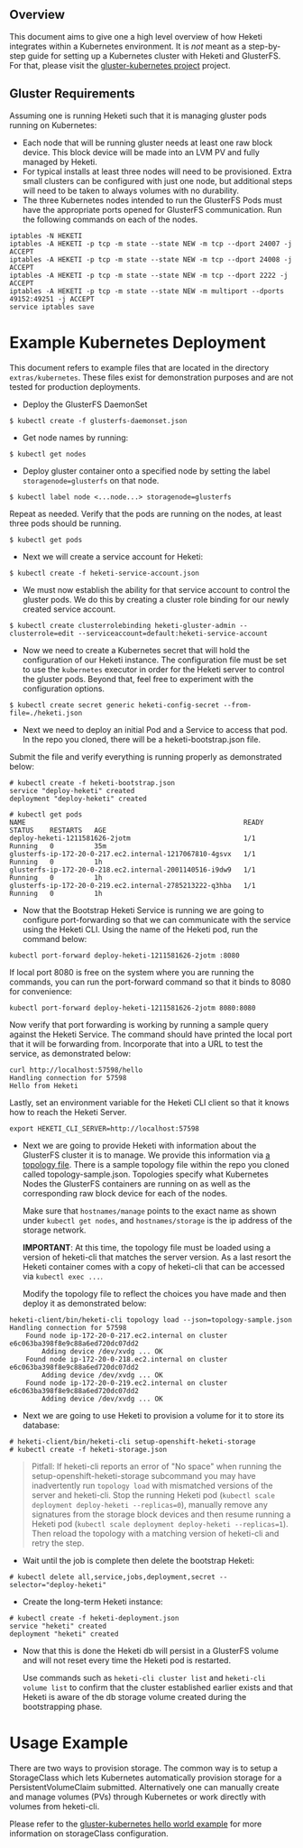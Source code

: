 ## Overview

This document aims to give one a high level overview of how Heketi
integrates within a Kubernetes environment. It is _not_ meant as a
step-by-step guide for setting up a Kubernetes cluster with
Heketi and GlusterFS. For that, please visit the 
[gluster-kubernetes project](https://github.com/gluster/gluster-kubernetes) project.


## Gluster Requirements

Assuming one is running Heketi such that it is managing gluster pods
running on Kubernetes:

* Each node that will be running gluster needs at least one raw block device.
  This block device will be made into an LVM PV and fully managed by
  Heketi.
* For typical installs at least three nodes will need to be provisioned.
  Extra small clusters can be configured with just one node, but additional
  steps will need to be taken to always volumes with no durability.
* The three Kubernetes nodes intended to run the GlusterFS Pods must have the appropriate ports opened for GlusterFS communication. Run the following commands on each of the nodes.
```
iptables -N HEKETI
iptables -A HEKETI -p tcp -m state --state NEW -m tcp --dport 24007 -j ACCEPT
iptables -A HEKETI -p tcp -m state --state NEW -m tcp --dport 24008 -j ACCEPT
iptables -A HEKETI -p tcp -m state --state NEW -m tcp --dport 2222 -j ACCEPT
iptables -A HEKETI -p tcp -m state --state NEW -m multiport --dports 49152:49251 -j ACCEPT
service iptables save
```

# Example Kubernetes Deployment
This document refers to example files that are located in
the directory `extras/kubernetes`. These files exist for demonstration
purposes and are not tested for production deployments.

* Deploy the GlusterFS DaemonSet

```
$ kubectl create -f glusterfs-daemonset.json
```

* Get node names by running:

```
$ kubectl get nodes
```

* Deploy gluster container onto a specified node by setting the
  label `storagenode=glusterfs` on that node.

```
$ kubectl label node <...node...> storagenode=glusterfs
```

Repeat as needed. Verify that the pods are running on the nodes, at least
three pods should be running.

```
$ kubectl get pods
```

* Next we will create a service account for Heketi:

```
$ kubectl create -f heketi-service-account.json
```

* We must now establish the ability for that service account to control
  the gluster pods. We do this by creating a cluster role binding for
  our newly created service account.

```
$ kubectl create clusterrolebinding heketi-gluster-admin --clusterrole=edit --serviceaccount=default:heketi-service-account
```

* Now we need to create a Kubernetes secret that will hold the configuration
  of our Heketi instance. The configuration file must be set to use the
  `kubernetes` executor in order for the Heketi server to control the
  gluster pods. Beyond that, feel free to experiment with the configuration
  options.

```
$ kubectl create secret generic heketi-config-secret --from-file=./heketi.json
```

* Next we need to deploy an initial Pod and a Service to access that pod.
  In the repo you cloned, there will be a heketi-bootstrap.json file.

Submit the file and verify everything is running properly as demonstrated below:

```
# kubectl create -f heketi-bootstrap.json
service "deploy-heketi" created
deployment "deploy-heketi" created

# kubectl get pods
NAME                                                      READY     STATUS    RESTARTS   AGE
deploy-heketi-1211581626-2jotm                            1/1       Running   0          35m
glusterfs-ip-172-20-0-217.ec2.internal-1217067810-4gsvx   1/1       Running   0          1h
glusterfs-ip-172-20-0-218.ec2.internal-2001140516-i9dw9   1/1       Running   0          1h
glusterfs-ip-172-20-0-219.ec2.internal-2785213222-q3hba   1/1       Running   0          1h
```

* Now that the Bootstrap Heketi Service is running we are going to configure port-forwarding so that we can communicate with the service using the Heketi CLI. Using the name of the Heketi pod, run the command below:

`kubectl port-forward deploy-heketi-1211581626-2jotm :8080`

If local port 8080 is free on the system where you are running the commands,
you can run the port-forward command so that it binds to 8080 for convenience:

`kubectl port-forward deploy-heketi-1211581626-2jotm 8080:8080`

Now verify that port forwarding is working by running a sample query
against the Heketi Service. The command should have printed the local port
that it will be forwarding from. Incorporate that into a URL to test the
service, as demonstrated below:

```
curl http://localhost:57598/hello
Handling connection for 57598
Hello from Heketi
```

Lastly, set an environment variable for the Heketi CLI client so that it knows how to reach the Heketi Server.

`export HEKETI_CLI_SERVER=http://localhost:57598`

* Next we are going to provide Heketi with information about the GlusterFS
  cluster it is to manage. We provide this information via
  [a topology file](./topology.md). There is a sample topology file within
  the repo you cloned called topology-sample.json. Topologies specify what
  Kubernetes Nodes the GlusterFS containers are running on as well as the
  corresponding raw block device for each of the nodes.

  Make sure that `hostnames/manage` points to the exact name as shown
  under `kubectl get nodes`, and `hostnames/storage` is the ip address
  of the storage network.

  **IMPORTANT**: At this time, the topology file must be loaded using a version
  of heketi-cli that matches the server version. As a last resort the Heketi
  container comes with a copy of heketi-cli that can be accessed via
  `kubectl exec ...`.

  Modify the topology file to reflect the choices you have made and then
  deploy it as demonstrated below:

```
heketi-client/bin/heketi-cli topology load --json=topology-sample.json
Handling connection for 57598
	Found node ip-172-20-0-217.ec2.internal on cluster e6c063ba398f8e9c88a6ed720dc07dd2
		Adding device /dev/xvdg ... OK
	Found node ip-172-20-0-218.ec2.internal on cluster e6c063ba398f8e9c88a6ed720dc07dd2
		Adding device /dev/xvdg ... OK
	Found node ip-172-20-0-219.ec2.internal on cluster e6c063ba398f8e9c88a6ed720dc07dd2
		Adding device /dev/xvdg ... OK
```

* Next we are going to use Heketi to provision a volume for it to store its database:

```
# heketi-client/bin/heketi-cli setup-openshift-heketi-storage
# kubectl create -f heketi-storage.json
```

> Pitfall: If heketi-cli reports an error of "No space"
  when running the setup-openshift-heketi-storage subcommand you may
  have inadvertently run `topology load` with mismatched versions of the
  server and heketi-cli. Stop the running Heketi pod
  (`kubectl scale deployment deploy-heketi --replicas=0`), manually remove any
  signatures from the storage block devices and then resume running a
  Heketi pod (`kubectl scale deployment deploy-heketi --replicas=1`). Then
  reload the topology with a matching version of heketi-cli and retry the step.

* Wait until the job is complete then delete the bootstrap Heketi:

```
# kubectl delete all,service,jobs,deployment,secret --selector="deploy-heketi"
```

* Create the long-term Heketi instance:

```
# kubectl create -f heketi-deployment.json
service "heketi" created
deployment "heketi" created
```

* Now that this is done the Heketi db will persist in a GlusterFS volume
  and will not reset every time the Heketi pod is restarted.

  Use commands such as `heketi-cli cluster list` and `heketi-cli volume list`
  to confirm that the cluster established earlier exists and that
  Heketi is aware of the db storage volume created during the bootstrapping
  phase.

# Usage Example

There are two ways to provision storage. The common way is to setup a
StorageClass which lets Kubernetes automatically provision storage for a
PersistentVolumeClaim submitted. Alternatively one can manually create and
manage volumes (PVs) through Kubernetes or work directly with volumes
from heketi-cli.

Please refer to the [gluster-kubernetes hello world example](https://github.com/gluster/gluster-kubernetes/blob/master/docs/examples/hello_world/README.md)
for more information on storageClass configuration.
